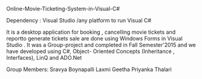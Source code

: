  Online-Movie-Ticketing-System-in-Visual-C#

Dependency : Visual Studio /any platform to run Visual C#

It is a desktop application for booking , cancelling  movie tickets and reportto generate tickets sale are done using Windows Forms in Visual Studio . It was a Group-project and completed in Fall Semester'2015 and we have developed using  C#, Object- Oriented Concepts (Inheritance , Interfaces), LinQ  and ADO.Net

Group Members: Sravya Boynapalli
                Laxmi Geetha
                Priyanka Thalari

